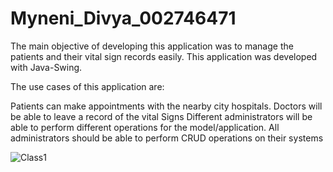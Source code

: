 # Myneni_Divya_002746471
The main objective of developing this application was to manage the patients and their vital sign records easily. This application was developed with Java-Swing.

The use cases of this application are:

Patients can make appointments with the nearby city hospitals.
Doctors will be able to leave a record of the vital Signs
Different administrators will be able to perform different operations for the model/application.
All administrators should be able to perform CRUD operations on their systems

![Class1](https://user-images.githubusercontent.com/114035799/199143879-d7aed382-2433-45fc-97a4-e2bd2d520b4c.png)
